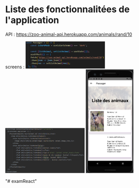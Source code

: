 # Liste des fonctionnalitées de l'application

API : https://zoo-animal-api.herokuapp.com/animals/rand/10

screens : 
<img src="assets/api-call.png" width="250"> 
<img src="assets/list-animals-code.png" width="250"> 
<img src="assets/list-animals-result.png" width="150">

"# examReact" 
